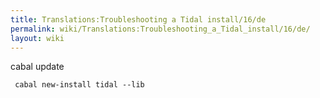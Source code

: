 ```yaml
---
title: Translations:Troubleshooting a Tidal install/16/de
permalink: wiki/Translations:Troubleshooting_a_Tidal_install/16/de/
layout: wiki
---
```


cabal update

` cabal new-install tidal --lib`
